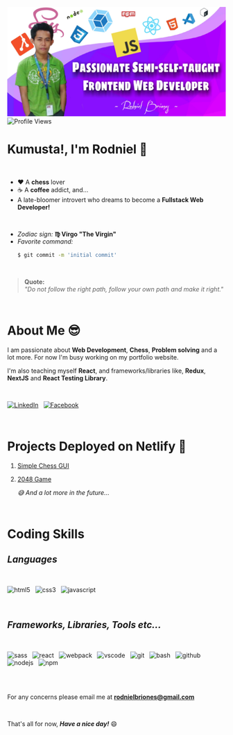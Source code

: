 ![profile banner](github_profile_banner_2022.png)
![Profile Views](https://komarev.com/ghpvc/?username=scinth&color=blueviolet&style=for-the-badge)

# **Kumusta!, I'm Rodniel** :wave:

<br>

- :heart: A **chess** lover
- :coffee: A **coffee** addict, and...
- A late-bloomer introvert who dreams to become a **Fullstack Web Developer!**

<br>

- _Zodiac sign:_ **:virgo: Virgo "The Virgin"**
- _Favorite command:_
  ```bash
  $ git commit -m 'initial commit'
  ```

<br>

> **Quote:**<br>_"Do not follow the right path, follow your own path and make it right."_

<br>

# **About Me** :sunglasses:

I am passionate about **Web Development**,
**Chess**, **Problem solving** and a lot more. For now I'm busy working on my portfolio website.

I'm also teaching myself **React**, and frameworks/libraries like, **Redux**, **NextJS** and **React Testing Library**.

<!-- Here's the link to [my resume](#). -->

<br>

<!-- [![portfolio](https://img.shields.io/badge/visit_my_portfolio-peru?style=for-the-badge&logo=ko-fi&logoColor=white)](https://scinth.github.io/ 'my portfolio') -->

[![LinkedIn](https://img.shields.io/badge/my_linkedin_account-0a63bc?style=for-the-badge&logo=linkedin&logoColor=white)](https://www.linkedin.com/in/rodniel-b-a75bb7226/) &nbsp;
[![Facebook](https://img.shields.io/badge/message_me_on_facebook-1773ea?style=for-the-badge&logo=facebook&logoColor=white)](https://www.facebook.com/profile.php/?id=100076113183013)

<br>

# **Projects Deployed on Netlify** :rocket:

1. [Simple Chess GUI](https://nielbrioneschessgui.netlify.app)
2. [2048 Game](https://nielbriones2048.netlify.app)

   _:sweat_smile: And a lot more in the future..._

<br>

# **Coding Skills**

## **_Languages_**

<br>

<img width="50px" src="https://cdn.jsdelivr.net/gh/devicons/devicon/icons/html5/html5-plain.svg" alt="html5" /> &nbsp;
<img width="50px" src="https://cdn.jsdelivr.net/gh/devicons/devicon/icons/css3/css3-plain.svg" alt="css3" /> &nbsp;
<img width="50px" src="https://cdn.jsdelivr.net/gh/devicons/devicon/icons/javascript/javascript-plain.svg" alt="javascript" />

<br>

## **_Frameworks, Libraries, Tools etc..._**

<br>

<img width="50px" src="https://cdn.jsdelivr.net/gh/devicons/devicon/icons/sass/sass-original.svg" alt="sass" /> &nbsp;
<img width="50px" src="https://cdn.jsdelivr.net/gh/devicons/devicon/icons/react/react-original.svg" alt="react" /> &nbsp;
<img width="50px" src="https://cdn.jsdelivr.net/gh/devicons/devicon/icons/webpack/webpack-original.svg" alt="webpack" /> &nbsp;
<img width="50px" src="https://cdn.jsdelivr.net/gh/devicons/devicon/icons/vscode/vscode-original.svg" alt="vscode" /> &nbsp;
<img width="50px" src="https://cdn.jsdelivr.net/gh/devicons/devicon/icons/git/git-original.svg" alt="git" /> &nbsp;
<img width="50px" src="https://cdn.jsdelivr.net/gh/devicons/devicon/icons/bash/bash-original.svg" alt="bash" /> &nbsp;
<img width="50px" src="https://cdn.jsdelivr.net/gh/devicons/devicon/icons/github/github-original.svg" alt="github" /> &nbsp;
<img width="50px" src="https://cdn.jsdelivr.net/gh/devicons/devicon/icons/nodejs/nodejs-original.svg" alt="nodejs" /> &nbsp;
<img width="50px" src="https://cdn.jsdelivr.net/gh/devicons/devicon/icons/npm/npm-original-wordmark.svg" alt="npm" />

<br><br>

For any concerns please email me at **rodnielbriones@gmail.com**

<br>

That's all for now, **_Have a nice day!_** :smile:
